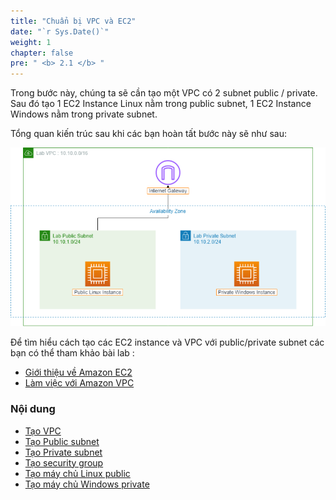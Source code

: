 ```yaml
---
title: "Chuẩn bị VPC và EC2"
date: "`r Sys.Date()`"
weight: 1
chapter: false
pre: " <b> 2.1 </b> "
---
```


Trong bước này, chúng ta sẽ cần tạo một VPC có 2 subnet public / private. Sau đó tạo 1 EC2 Instance Linux nằm trong public subnet, 1 EC2 Instance Windows nằm trong private subnet.

Tổng quan kiến trúc sau khi các bạn hoàn tất bước này sẽ như sau:

![VPC](/images/arc-01.png)

Để tìm hiểu cách tạo các EC2 instance và VPC với public/private subnet các bạn có thể tham khảo bài lab :

- [Giới thiệu về Amazon EC2](https://000004.awsstudygroup.com/vi/)
- [Làm việc với Amazon VPC](https://000003.awsstudygroup.com/vi/)

### Nội dung

- [Tạo VPC](2.1.1-createvpc/)
- [Tạo Public subnet](2.1.2-createpublicsubnet/)
- [Tạo Private subnet](2.1.3-createprivatesubnet/)
- [Tạo security group](2.1.4-createsecgroup/)
- [Tạo máy chủ Linux public](2.1.5-createec2linux/)
- [Tạo máy chủ Windows private](2.1.6-createec2windows/)
